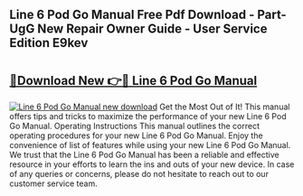 ## Line 6 Pod Go Manual Free Pdf Download - Part-UgG New Repair Owner Guide - User Service Edition E9kev

# <h2><a href="http://bc45770.oget.top/?id=Line+6+Pod+Go+Manual">🔗Download New 👉🔴 Line 6 Pod Go Manual</a></h2>

[![Line 6 Pod Go Manual new download](https://i.imgur.com/5g1atiW.png)](http://bc45770.oget.top/?id=Line+6+Pod+Go+Manual)
Get the Most Out of It! This manual offers tips and tricks to maximize the performance of your new Line 6 Pod Go Manual. Operating Instructions This manual outlines the correct operating procedures for your new Line 6 Pod Go Manual. Enjoy the convenience of list of features while using your new Line 6 Pod Go Manual. We trust that the Line 6 Pod Go Manual has been a reliable and effective resource in your efforts to learn the ins and outs of your new device. In case of any queries or concerns, please do not hesitate to reach out to our customer service team.
